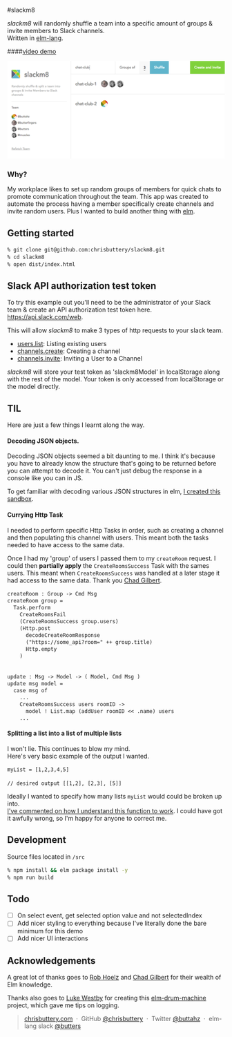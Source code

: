 #slackm8

_slackm8_ will randomly shuffle a team into a specific amount of groups & invite members to Slack channels.  
Written in [elm-lang](http://elm-lang.org/).

####[video demo](https://cloudup.com/ceqHFQ7HUJN)

![alt tag](https://github.com/chrisbuttery/slackm8/blob/master/slackm8.png)

### Why?

My workplace likes to set up random groups of members for quick chats to promote communication throughout the team. This app was created to automate the process having a member specifically create channels and invite random users. Plus I wanted to build another thing with [elm](http://elm-lang.org/).

## Getting started

```bash
% git clone git@github.com:chrisbuttery/slackm8.git
% cd slackm8
% open dist/index.html
```

## Slack API authorization test token

To try this example out you'll need to be the administrator of your Slack team & create an API authorization test token here. https://api.slack.com/web. 

This will allow _slackm8_ to make 3 types of http requests to your slack team.

* [users.list](https://api.slack.com/methods/users.list): Listing existing users
* [channels.create](https://api.slack.com/methods/channels.create): Creating a channel
* [channels.invite](https://api.slack.com/methods/channels.invite): Inviting a User to a Channel

_slackm8_ will store your test token as 'slackm8Model' in localStorage along with the rest of the model. Your token is only accessed from localStorage or the model directly.


## TIL

Here are just a few things I learnt along the way.

#### Decoding JSON objects.
Decoding JSON objects seemed a bit daunting to me. I think it's because you have to already know the structure that's going to be returned before you can attempt to decode it. You can't just debug the response in a console like you can in JS.

To get familiar with decoding various JSON structures in elm, [I created this sandbox](https://github.com/chrisbuttery/elm-simple-json-decoding).

#### Currying Http Task

I needed to perform specific Http Tasks in order, such as creating a channel and then populating this channel with users. This meant both the tasks needed to have access to the same data.

Once I had my 'group' of users I passed them to my `createRoom` request. I could then **partially apply** the `CreateRoomsSuccess` Task with the sames users. This meant when `CreateRoomsSuccess` was handled at a later stage it had access to the same data.
Thank you [Chad Gilbert](https://github.com/freakingawesome).

```
createRoom : Group -> Cmd Msg
createRoom group =
  Task.perform
    CreateRoomsFail
    (CreateRoomsSuccess group.users)
    (Http.post
      decodeCreateRoomResponse
      ("https://some_api?room=" ++ group.title)
      Http.empty
    )


update : Msg -> Model -> ( Model, Cmd Msg )
update msg model =
  case msg of
    ...
    CreateRoomsSuccess users roomID ->
      model ! List.map (addUser roomID << .name) users
    ...
```

#### Splitting a list into a list of multiple lists

I won't lie. This continues to blow my mind.  
Here's very basic example of the output I wanted.

```
myList = [1,2,3,4,5]

// desired output [[1,2], [2,3], [5]]
```

Ideally I wanted to specify how many lists `myList` would could be broken up into.  
[I've commented on how I understand this function to work](https://github.com/chrisbuttery/slackm8/blob/master/src/Split.elm). I could have got it awfully wrong, so I'm happy for anyone to correct me.


## Development

Source files located in `/src`

```bash
% npm install && elm package install -y
% npm run build
```

## Todo

- [ ] On select event, get selected option value and not selectedIndex
- [ ] Add nicer styling to everything because I've literally done the bare minimum for this demo
- [ ] Add nicer UI interactions

## Acknowledgements

A great lot of thanks goes to [Rob Hoelz](https://github.com/hoelzro) and [Chad Gilbert](https://github.com/freakingawesome) for their wealth of Elm knowledge.

Thanks also goes to [Luke Westby](https://github.com/lukewestby) for creating this [elm-drum-machine](https://github.com/lukewestby/elm-drum-machine) project, which gave me tips on logging.

> [chrisbuttery.com](http://chrisbuttery.com) &nbsp;&middot;&nbsp;
> GitHub [@chrisbuttery](https://github.com/chrisbuttery) &nbsp;&middot;&nbsp;
> Twitter [@buttahz](https://twitter.com/buttahz) &nbsp;&middot;&nbsp;
> elm-lang slack [@butters](http://elmlang.herokuapp.com/)
